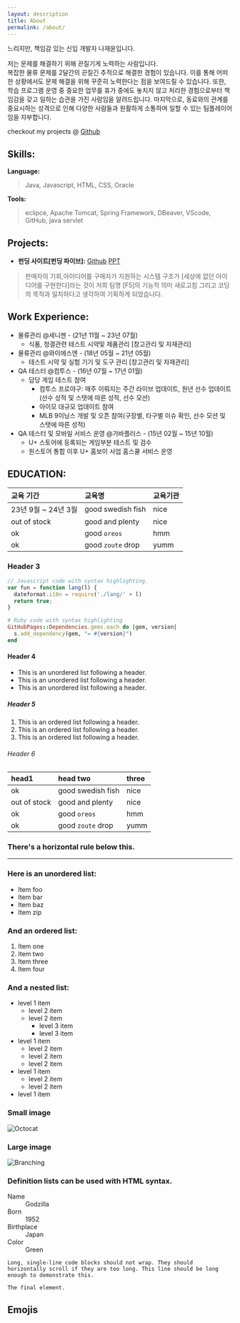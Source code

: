 ```yaml
---
layout: description
title: About
permalink: /about/
---
```


<p>느리지만, 책임감 있는 신입 개발자 나재윤입니다.</p>
<p>저는 문제를 해결하기 위해 끈질기게 노력하는 사람입니다.<br> 
복잡한 물류 문제를 2달간의 끈질긴 추적으로 해결한 경험이 있습니다. 이를 통해 어떠한 상황에서도 문제 해결을 위해 꾸준히 노력한다는 점을 보여드릴 수 있습니다. 또한, 학습 프로그램 운영 중 중요한 업무를 휴가 중에도 놓치지 않고 처리한 경험으로부터 책임감을 갖고 일하는 습관을 가진 사람임을 알려드립니다. 마지막으로, 동료와의 관계를 중요시하는 성격으로 인해 다양한 사람들과 원활하게 소통하며 일할 수 있는 팀플레이어임을 자부합니다.</p>
<p>
checkout my projects @
<a href="https://github.com/Jaeyun-Na">Github</a>
</p>

## Skills:

 **Language:** 
> Java, Javascript, HTML, CSS, Oracle

 **Tools:**
> eclipce, Apache Tomcat, Spring Framework, DBeaver, 
VScode, GitHub, java servlet


## Projects:

  * **펀딩 사이트[펀딩 파이브]:**
  <a href="https://github.com/smdyuq/FundingFive.git">Github</a>
<a href="https://url.kr/5j2c1u">PPT</a>
  >판매자의 기회,아이디어를 구매자가 지원하는 시스템 구조가 [세상에 없던 아이디어를 구현한다]라는 것이 저희 팀명 [F5]의 기능적 의미 새로고침 그리고 코딩의 목적과 일치하다고 생각하여 기획하게 되었습니다.


## Work Experience:
- 물류관리 @세니젠 - (21년 11월 ~ 23년 07월)
  - 식품, 청결관련 테스트 시약및 제품관리 [창고관리 및 자재관리]
- 물류관리 @와이에스엔 - (18년 05월 ~ 21년 05월)
  - 테스트 시약 및 실험 기기 및 도구 관리 [창고관리 및 자재관리]
- QA 테스터 @컴투스 - (16년 07월 ~ 17년 01월)
  - 담당 게임 테스트 참여
    - 컴투스 프로야구: 매주 이뤄지는 주간 라이브 업데이트, 원년 선수 업데이트(선수 성적 및 스탯에 따른 성적, 선수 모션)
    - 아이모 대규모 업데이트 참여
    - MLB 9이닝스 개발 및 오픈 참여(구장별, 타구별 이슈 확인, 선수 모션 및 스탯에 따른 성적)
- QA 테스터 및 모바일 서비스 운영 @가바플러스 - (15년 02월 ~ 15년 10월)
  - U+ 스토어에 등록되는 게임부분 테스트 및 검수
  - 원스토어 통합 이후 U+ 홈보이 사업 홈스쿨 서비스 운영 


## EDUCATION:
|       교육 기간      |       교육명      | 교육기관 |
|:--------------------|:------------------|:--------|
| 23년 9월 ~ 24년 3월  | good swedish fish | nice  |
| out of stock | good and plenty   | nice  |
| ok           | good `oreos`      | hmm   |
| ok           | good `zoute` drop | yumm  |

### Header 3

```js
// Javascript code with syntax highlighting.
var fun = function lang(l) {
  dateformat.i18n = require('./lang/' + l)
  return true;
}
```

```ruby
# Ruby code with syntax highlighting
GitHubPages::Dependencies.gems.each do |gem, version|
  s.add_dependency(gem, "= #{version}")
end
```

#### Header 4

*   This is an unordered list following a header.
*   This is an unordered list following a header.
*   This is an unordered list following a header.

##### Header 5

1.  This is an ordered list following a header.
2.  This is an ordered list following a header.
3.  This is an ordered list following a header.

###### Header 6

| head1        | head two          | three |
|:-------------|:------------------|:------|
| ok           | good swedish fish | nice  |
| out of stock | good and plenty   | nice  |
| ok           | good `oreos`      | hmm   |
| ok           | good `zoute` drop | yumm  |

### There's a horizontal rule below this.

* * *

### Here is an unordered list:

*   Item foo
*   Item bar
*   Item baz
*   Item zip

### And an ordered list:

1.  Item one
1.  Item two
1.  Item three
1.  Item four

### And a nested list:

- level 1 item
  - level 2 item
  - level 2 item
    - level 3 item
    - level 3 item
- level 1 item
  - level 2 item
  - level 2 item
  - level 2 item
- level 1 item
  - level 2 item
  - level 2 item
- level 1 item

### Small image

![Octocat](https://github.githubassets.com/images/icons/emoji/octocat.png)

### Large image

![Branching](https://guides.github.com/activities/hello-world/branching.png)


### Definition lists can be used with HTML syntax.

<dl>
<dt>Name</dt>
<dd>Godzilla</dd>
<dt>Born</dt>
<dd>1952</dd>
<dt>Birthplace</dt>
<dd>Japan</dd>
<dt>Color</dt>
<dd>Green</dd>
</dl>

```
Long, single-line code blocks should not wrap. They should horizontally scroll if they are too long. This line should be long enough to demonstrate this.
```

```
The final element.
```

## Emojis
